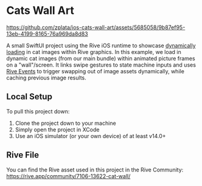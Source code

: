 # Cats Wall Art



https://github.com/zplata/ios-cats-wall-art/assets/5685058/9b87ef95-13eb-4199-8165-76a969da8d83



A small SwiftUI project using the Rive iOS runtime to showcase [dynamically loading](https://help.rive.app/runtimes/loading-assets) in cat images within Rive graphics. In this example, we load in dynamic cat images (from our main bundle) within animated picture frames on a "wall"/screen. It links swipe gestures to state machine inputs and uses [Rive Events](https://help.rive.app/runtimes/rive-events) to trigger swapping out of image assets dynamically, while caching previous image results.

## Local Setup

To pull this project down:
1. Clone the project down to your machine
2. Simply open the project in XCode
3. Use an iOS simulator (or your own device) of at least v14.0+

## Rive File

You can find the Rive asset used in this project in the Rive Community: https://rive.app/community/7106-13622-cat-wall/

